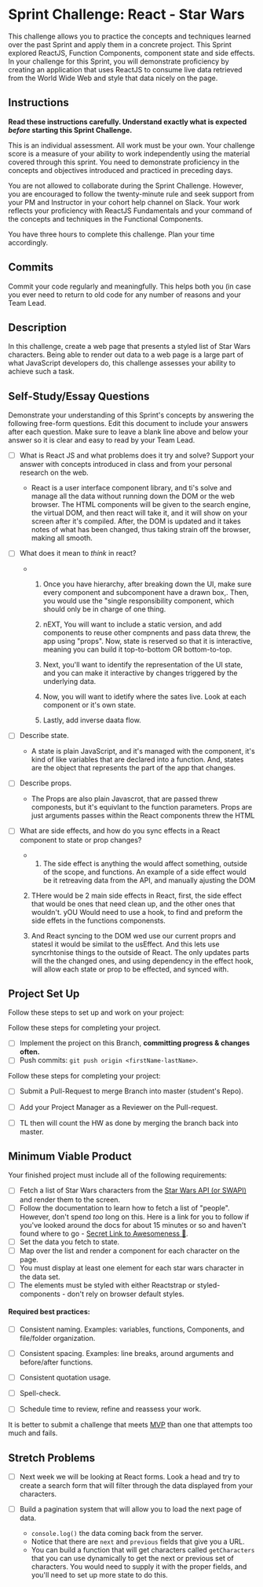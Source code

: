 # Sprint Challenge: React - Star Wars

This challenge allows you to practice the concepts and techniques learned over the past Sprint and apply them in a concrete project. This Sprint explored ReactJS, Function Components, component state and side effects. In your challenge for this Sprint, you will demonstrate proficiency by creating an application that uses ReactJS to consume live data retrieved from the World Wide Web and style that data nicely on the page.

## Instructions

**Read these instructions carefully. Understand exactly what is expected _before_ starting this Sprint Challenge.**

This is an individual assessment. All work must be your own. Your challenge score is a measure of your ability to work independently using the material covered through this sprint. You need to demonstrate proficiency in the concepts and objectives introduced and practiced in preceding days.

You are not allowed to collaborate during the Sprint Challenge. However, you are encouraged to follow the twenty-minute rule and seek support from your PM and Instructor in your cohort help channel on Slack. Your work reflects your proficiency with ReactJS Fundamentals and your command of the concepts and techniques in the Functional Components.

You have three hours to complete this challenge. Plan your time accordingly.

## Commits

Commit your code regularly and meaningfully. This helps both you (in case you ever need to return to old code for any number of reasons and your Team Lead.

## Description

In this challenge, create a web page that presents a styled list of Star Wars characters. Being able to render out data to a web page is a large part of what JavaScript developers do, this challenge assesses your ability to achieve such a task.

## Self-Study/Essay Questions

Demonstrate your understanding of this Sprint's concepts by answering the following free-form questions. Edit this document to include your answers after each question. Make sure to leave a blank line above and below your answer so it is clear and easy to read by your Team Lead.

- [ ] What is React JS and what problems does it try and solve? Support your answer with concepts introduced in class and from your personal research on the web.

    - React is a user interface component library, and ti's solve and manage all the data without running down the DOM or the web browser.  The HTML components will be given to the search engine, the virtual DOM, and then react will take it, and it will show on your screen after it's compiled. After, the DOM is updated and it takes notes of what has been changed, thus taking strain off the browser, making all smooth.

- [ ] What does it mean to _think_ in react?

    - 1) Once you have hierarchy, after breaking down the UI, make sure every component and subcomponent have a drawn box,. Then, you would use the "single responsibility component, which should only be in charge of one thing. 

      2) nEXT, You will want to include a static version, and add components to reuse other compnents and pass data threw, the app using "props".  Now, state is reserved so that it is interactive, meaning you can build it top-to-bottom OR bottom-to-top.  
      3) Next, you'll want to identify the representation of the UI state, and you can make it interactive by changes triggered by the underlying data. 
      4) Now, you will want to idetify where the sates live.  Look at each component or it's own state. 
      5) Lastly, add inverse daata flow. 


- [ ] Describe state.

    - A state is plain JavaScript, and it's managed with the component, it's kind of like variables that are declared into a function. And, states are the object that represents the part of the app that changes. 

- [ ] Describe props.

    - The Props are also plain Javascrot, that are passed threw componests, but it's equivlant to the function parameters.  Props are just arguments passes within the React components threw the HTML

- [ ] What are side effects, and how do you sync effects in a React component to state or prop changes?

    - 1) The side effect is anything the would affect something, outside of the scope, and functions.  An example of a side effect would be it retreaving data from the API, and manually ajusting the DOM

    2) THere would be 2 main side effects in React, first, the side effect that would be ones that need clean up, and the other ones that wouldn't.  yOU Would need to use a hook, to find and preform the side effets in the functions componensts. 

    3) And React syncing to the DOM wed use our current proprs and statesl  it would be similat to the usEffect.  And this lets use syncrhtonise things to the outside of React.  The only updates parts will the the changed ones, and using dependency  in the effect hook, will allow each state or prop to be effected, and synced with. 


## Project Set Up

Follow these steps to set up and work on your project:

<!-- - [x] Create a forked copy of this project. -->
<!-- - [x] Add TL as collaborator on Github. -->
<!-- - [x] Clone your OWN version of Repo. **(Not Lambda's by mistake!)** -->
<!-- - [x] Create a new Branch locally: `git checkout -b <firstName-lastName>`. -->
<!-- - [x] Change directories into `./starwars` (`cd starwars`) and run `yarn install` or `npm install` to retrieve all needed dependencies. -->
<!-- - [x] Once you have installed the _node_modules_, run `yarn start` or `npm start` to get your server up and running. -->
<!-- - [x] With the server up and running, open Chrome and head over to `localhost:3000` and view your beautiful app. Maybe it's not _that_ pretty... _yet_, your goal is to ensure this project becomes a thing of beauty. -->
Follow these steps for completing your project.
- [ ] Implement the project on this Branch, **committing progress & changes often.**
- [ ] Push commits: `git push origin <firstName-lastName>`.

Follow these steps for completing your project:

- [ ] Submit a Pull-Request to merge <firstName-lastName> Branch into master (student's  Repo).
- [ ] Add your Project Manager as a Reviewer on the Pull-request.
- [ ] TL then will count the HW as done by merging the branch back into master.


## Minimum Viable Product

Your finished project must include all of the following requirements:

- [ ] Fetch a list of Star Wars characters from the [Star Wars API (or SWAPI)](https://swapi.co/) and render them to the screen. 
- [ ] Follow the documentation to learn how to fetch a list of "people". However, don't spend _too_ long on this. Here is a link for you to follow if you've looked around the docs for about 15 minutes or so and haven't found where to go - [Secret Link to Awesomeness 🤫](https://swapi.co/documentation#people).
- [ ] Set the data you fetch to state.
- [ ] Map over the list and render a component for each character on the page.
- [ ] You must display at least one element for each star wars character in the data set.
- [ ] The elements must be styled with either Reactstrap or styled-components - don't rely on browser default styles.

#### Required best practices:

- [ ] Consistent naming. Examples: variables, functions, Components, and file/folder organization.
- [ ] Consistent spacing. Examples: line breaks, around arguments and before/after functions.
- [ ] Consistent quotation usage.
- [ ] Spell-check.
- [ ] Schedule time to review, refine and reassess your work.


It is better to submit a challenge that meets [MVP](https://en.wikipedia.org/wiki/Minimum_viable_product) than one that attempts too much and fails.

## Stretch Problems
- [ ] Next week we will be looking at React forms. Look a head and try to create a search form that will filter through the data displayed from your characters. 

- [ ] Build a pagination system that will allow you to load the next page of data.
  - `console.log()` the data coming back from the server.
  - Notice that there are `next` and `previous` fields that give you a URL.
  - You can build a function that will get characters called `getCharacters` that you can use dynamically to get the next or previous set of characters. You would need to supply it with the proper fields, and you'll need to set up more state to do this.

<!--
- [ ] Build another app from scratch that looks very similar to this one. Inside of your main `App` component fetch some data in this same fashion from this url `https://dog.ceo/dog-api/#all` you'll have to follow the documentation at that website and figure out how to change up the code you've seen here in this Star Wars app in order to properly fetch the data and store it on Component State.
-->
